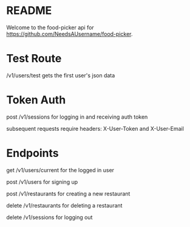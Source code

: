 # README
Welcome to the food-picker api for https://github.com/NeedsAUsername/food-picker.

# Test Route
/v1/users/test gets the first user\'s json data

# Token Auth
post /v1/sessions for logging in and receiving auth token

subsequent requests require headers: X-User-Token and X-User-Email

# Endpoints

get /v1/users/current for the logged in user

post /v1/users for signing up

post /v1/restaurants for creating a new restaurant

delete /v1/restaurants for deleting a restaurant

delete /v1/sessions for logging out
